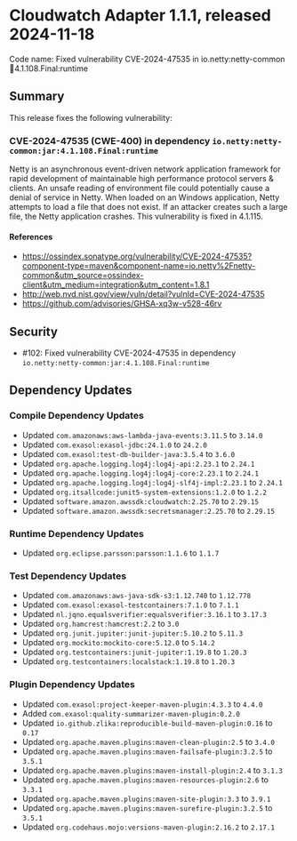 # Cloudwatch Adapter 1.1.1, released 2024-11-18

Code name: Fixed vulnerability CVE-2024-47535 in io.netty:netty-common:jar:4.1.108.Final:runtime

## Summary

This release fixes the following vulnerability:

### CVE-2024-47535 (CWE-400) in dependency `io.netty:netty-common:jar:4.1.108.Final:runtime`
Netty is an asynchronous event-driven network application framework for rapid development of maintainable high performance protocol servers & clients. An unsafe reading of environment file could potentially cause a denial of service in Netty. When loaded on an Windows application, Netty attempts to load a file that does not exist. If an attacker creates such a large file, the Netty application crashes. This vulnerability is fixed in 4.1.115.
#### References
* https://ossindex.sonatype.org/vulnerability/CVE-2024-47535?component-type=maven&component-name=io.netty%2Fnetty-common&utm_source=ossindex-client&utm_medium=integration&utm_content=1.8.1
* http://web.nvd.nist.gov/view/vuln/detail?vulnId=CVE-2024-47535
* https://github.com/advisories/GHSA-xq3w-v528-46rv

## Security

* #102: Fixed vulnerability CVE-2024-47535 in dependency `io.netty:netty-common:jar:4.1.108.Final:runtime`

## Dependency Updates

### Compile Dependency Updates

* Updated `com.amazonaws:aws-lambda-java-events:3.11.5` to `3.14.0`
* Updated `com.exasol:exasol-jdbc:24.1.0` to `24.2.0`
* Updated `com.exasol:test-db-builder-java:3.5.4` to `3.6.0`
* Updated `org.apache.logging.log4j:log4j-api:2.23.1` to `2.24.1`
* Updated `org.apache.logging.log4j:log4j-core:2.23.1` to `2.24.1`
* Updated `org.apache.logging.log4j:log4j-slf4j-impl:2.23.1` to `2.24.1`
* Updated `org.itsallcode:junit5-system-extensions:1.2.0` to `1.2.2`
* Updated `software.amazon.awssdk:cloudwatch:2.25.70` to `2.29.15`
* Updated `software.amazon.awssdk:secretsmanager:2.25.70` to `2.29.15`

### Runtime Dependency Updates

* Updated `org.eclipse.parsson:parsson:1.1.6` to `1.1.7`

### Test Dependency Updates

* Updated `com.amazonaws:aws-java-sdk-s3:1.12.740` to `1.12.778`
* Updated `com.exasol:exasol-testcontainers:7.1.0` to `7.1.1`
* Updated `nl.jqno.equalsverifier:equalsverifier:3.16.1` to `3.17.3`
* Updated `org.hamcrest:hamcrest:2.2` to `3.0`
* Updated `org.junit.jupiter:junit-jupiter:5.10.2` to `5.11.3`
* Updated `org.mockito:mockito-core:5.12.0` to `5.14.2`
* Updated `org.testcontainers:junit-jupiter:1.19.8` to `1.20.3`
* Updated `org.testcontainers:localstack:1.19.8` to `1.20.3`

### Plugin Dependency Updates

* Updated `com.exasol:project-keeper-maven-plugin:4.3.3` to `4.4.0`
* Added `com.exasol:quality-summarizer-maven-plugin:0.2.0`
* Updated `io.github.zlika:reproducible-build-maven-plugin:0.16` to `0.17`
* Updated `org.apache.maven.plugins:maven-clean-plugin:2.5` to `3.4.0`
* Updated `org.apache.maven.plugins:maven-failsafe-plugin:3.2.5` to `3.5.1`
* Updated `org.apache.maven.plugins:maven-install-plugin:2.4` to `3.1.3`
* Updated `org.apache.maven.plugins:maven-resources-plugin:2.6` to `3.3.1`
* Updated `org.apache.maven.plugins:maven-site-plugin:3.3` to `3.9.1`
* Updated `org.apache.maven.plugins:maven-surefire-plugin:3.2.5` to `3.5.1`
* Updated `org.codehaus.mojo:versions-maven-plugin:2.16.2` to `2.17.1`
